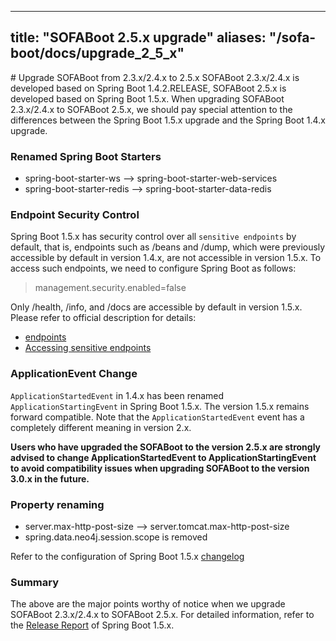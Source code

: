 
---

title: "SOFABoot 2.5.x upgrade"
aliases: "/sofa-boot/docs/upgrade_2_5_x"
---

﻿# Upgrade SOFABoot from 2.3.x/2.4.x to 2.5.x
SOFABoot 2.3.x/2.4.x is developed based on Spring Boot 1.4.2.RELEASE, SOFABoot 2.5.x is developed based on Spring Boot 1.5.x. When upgrading SOFABoot 2.3.x/2.4.x to SOFABoot 2.5.x, we should pay special attention to the differences between the Spring Boot 1.5.x upgrade and the Spring Boot 1.4.x upgrade.

### Renamed Spring Boot Starters

+ spring-boot-starter-ws  -->  spring-boot-starter-web-services
+ spring-boot-starter-redis --> spring-boot-starter-data-redis

### Endpoint Security Control

Spring Boot 1.5.x has security control over all `sensitive endpoints` by default, that is, endpoints such as /beans and /dump, which were previously accessible by default in version 1.4.x, are not accessible in version 1.5.x. To access such endpoints, we need to configure Spring Boot as follows:
> management.security.enabled=false

Only /health, /info, and /docs are accessible by default in version 1.5.x. Please refer to official description for details:

+ [endpoints](https://docs.spring.io/spring-boot/docs/1.5.x-SNAPSHOT/reference/htmlsingle/#production-ready-endpoints)
+ [Accessing sensitive endpoints](https://docs.spring.io/spring-boot/docs/1.5.x-SNAPSHOT/reference/htmlsingle/#production-ready-sensitive-endpoints)

### ApplicationEvent Change

`ApplicationStartedEvent` in 1.4.x has been renamed `ApplicationStartingEvent` in Spring Boot 1.5.x. The version 1.5.x remains forward compatible. Note that the `ApplicationStartedEvent` event has a completely different meaning in version 2.x.

**Users who have upgraded the SOFABoot to the version 2.5.x are strongly advised to change ApplicationStartedEvent to ApplicationStartingEvent to avoid compatibility issues when upgrading SOFABoot to the version 3.0.x in the future.**

### Property renaming

+ server.max-http-post-size  --> server.tomcat.max-http-post-size
+ spring.data.neo4j.session.scope is removed

Refer to the configuration of Spring Boot 1.5.x [changelog](https://github.com/spring-projects/spring-boot/wiki/Spring-Boot-1.5-Configuration-Changelog)

### Summary

The above are the major points worthy of notice when we upgrade SOFABoot 2.3.x/2.4.x to SOFABoot 2.5.x. For detailed information, refer to the [Release Report](https://github.com/spring-projects/spring-boot/wiki/Spring-Boot-1.5-Release-Notes) of Spring Boot 1.5.x.
